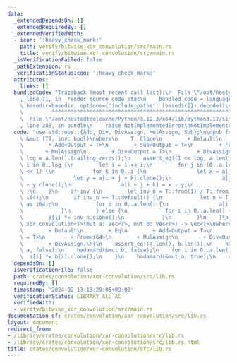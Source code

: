 ```yaml
---
data:
  _extendedDependsOn: []
  _extendedRequiredBy: []
  _extendedVerifiedWith:
  - icon: ':heavy_check_mark:'
    path: verify/bitwise_xor_convolution/src/main.rs
    title: verify/bitwise_xor_convolution/src/main.rs
  _isVerificationFailed: false
  _pathExtension: rs
  _verificationStatusIcon: ':heavy_check_mark:'
  attributes:
    links: []
  bundledCode: "Traceback (most recent call last):\n  File \"/opt/hostedtoolcache/Python/3.12.3/x64/lib/python3.12/site-packages/onlinejudge_verify/documentation/build.py\"\
    , line 71, in _render_source_code_stat\n    bundled_code = language.bundle(stat.path,\
    \ basedir=basedir, options={'include_paths': [basedir]}).decode()\n          \
    \         ^^^^^^^^^^^^^^^^^^^^^^^^^^^^^^^^^^^^^^^^^^^^^^^^^^^^^^^^^^^^^^^^^^^^^^^^^^^^^^^^^\n\
    \  File \"/opt/hostedtoolcache/Python/3.12.3/x64/lib/python3.12/site-packages/onlinejudge_verify/languages/rust.py\"\
    , line 288, in bundle\n    raise NotImplementedError\nNotImplementedError\n"
  code: "use std::ops::{Add, Div, DivAssign, MulAssign, Sub};\n\npub fn hadamard<T>(a:\
    \ &mut [T], inv: bool)\nwhere\n    T: Clone\n        + Default\n        + Eq\n\
    \        + Add<Output = T>\n        + Sub<Output = T>\n        + From<i64>\n \
    \       + MulAssign\n        + Div<Output = T>\n        + DivAssign,\n{\n    let\
    \ log = a.len().trailing_zeros();\n    assert_eq!(1 << log, a.len());\n    for\
    \ i in 0..log {\n        let i = 1 << i;\n        for j in (0..a.len()).step_by(i\
    \ << 1) {\n            for k in 0..i {\n                let x = a[j + k].clone();\n\
    \                let y = a[i + j + k].clone();\n                a[j + k] = x.clone()\
    \ + y.clone();\n                a[i + j + k] = x - y;\n            }\n       \
    \ }\n    }\n    if inv {\n        let inv_n = T::from(1) / T::from(a.len() as\
    \ i64);\n        if inv_n == T::default() {\n            let n = T::from(a.len()\
    \ as i64);\n            for i in 0..a.len() {\n                a[i] /= n.clone();\n\
    \            }\n        } else {\n            for i in 0..a.len() {\n        \
    \        a[i] *= inv_n.clone();\n            }\n        }\n    }\n}\n\npub fn\
    \ xor_convolution<T>(mut a: Vec<T>, mut b: Vec<T>) -> Vec<T>\nwhere\n    T: Clone\n\
    \        + Default\n        + Eq\n        + Add<Output = T>\n        + Sub<Output\
    \ = T>\n        + From<i64>\n        + MulAssign\n        + Div<Output = T>\n\
    \        + DivAssign,\n{\n    assert_eq!(a.len(), b.len());\n    hadamard(&mut\
    \ a, false);\n    hadamard(&mut b, false);\n    for i in 0..a.len() {\n      \
    \  a[i] *= b[i].clone();\n    }\n    hadamard(&mut a, true);\n    a\n}\n"
  dependsOn: []
  isVerificationFile: false
  path: crates/convolution/xor-convolution/src/lib.rs
  requiredBy: []
  timestamp: '2024-02-13 13:29:05+09:00'
  verificationStatus: LIBRARY_ALL_AC
  verifiedWith:
  - verify/bitwise_xor_convolution/src/main.rs
documentation_of: crates/convolution/xor-convolution/src/lib.rs
layout: document
redirect_from:
- /library/crates/convolution/xor-convolution/src/lib.rs
- /library/crates/convolution/xor-convolution/src/lib.rs.html
title: crates/convolution/xor-convolution/src/lib.rs
---
```


